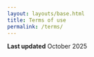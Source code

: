 ```yaml
---
layout: layouts/base.html
title: Terms of use
permalink: /terms/
---
```

<p><b>Last updated</b> October 2025</p>